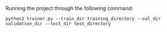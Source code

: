 Running the project through the following command:

` python3 trainer.py --train_dir training_directory --val_dir validation_dir --test_dir test_directory `
